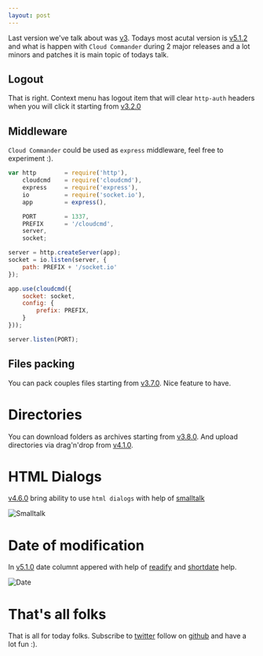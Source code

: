 ```yaml
---
layout: post
---
```


Last version we've talk about was [v3](http://blog.cloudcmd.io/post/cloud-commander-v3 "v3").
Todays most acutal version is [v5.1.2](https://github.com/coderaiser/cloudcmd/releases/tag/v5.1.2 "v5.1.2") and
what is happen with `Cloud Commander` during 2 major releases and a lot minors and patches it is main topic of todays talk.

## Logout

That is right. Context menu has logout item that will clear `http-auth` headers when you will click it starting from [v3.2.0](https://github.com/coderaiser/cloudcmd/releases/tag/v3.2.0 "v3.2.0")

## Middleware

`Cloud Commander` could be used as `express` middleware, feel free to experiment :).

```js
var http        = require('http'),
    cloudcmd    = require('cloudcmd'),
    express     = require('express'),
    io          = require('socket.io'),
    app         = express(),

    PORT        = 1337,
    PREFIX      = '/cloudcmd',
    server,
    socket;

server = http.createServer(app);
socket = io.listen(server, {
    path: PREFIX + '/socket.io'
});

app.use(cloudcmd({
    socket: socket,
    config: {
        prefix: PREFIX,
    }
}));

server.listen(PORT);
```

## Files packing

You can pack couples files starting from [v3.7.0](https://github.com/coderaiser/cloudcmd/releases/tag/v3.7.0 "v3.7.0"). Nice feature to have.


# Directories

You can download folders as archives starting from [v3.8.0](https://github.com/coderaiser/cloudcmd/releases/tag/v3.8.0 "v3.8.0").
And upload directories via drag'n'drop from [v4.1.0](https://github.com/coderaiser/cloudcmd/releases/tag/v3.8.0 "v4.1.0").

# HTML Dialogs

[v4.6.0](https://github.com/coderaiser/cloudcmd/releases/tag/v4.6.0 "v4.6.0") bring ability to use `html dialogs` with help of [smalltalk](http://github.com/coderaiser/smalltalk "smalltalk")

![Smalltalk](https://raw.githubusercontent.com/coderaiser/smalltalk/master/screen/alert.png "Smalltalk")

# Date of modification

In [v5.1.0](https://github.com/coderaiser/cloudcmd/releases/tag/v5.1.0 "v5.1.0") date columnt appered with help of [readify](https://github.com/coderaiser/readify "readify") and [shortdate](https://github.com/coderaiser/shortdate "short date") help.

![Date](http://files.cloudcmd.io/img/2016-02-21-cloud-commander-v5.1.2/date-column.png "Date Column")

# That's all folks

That is all for today folks. Subscribe to [twitter](https://twitter.com/cloudcmd "twitter") follow on [github](https://github.com/coderaiser/cloudcmd "github") and have a lot fun :).


